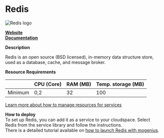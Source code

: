 ﻿# Redis

![Redis logo](https://api.mogenius.com/file/id/c82c6465-1a83-4c7c-a874-ab84daa9aaa7)

**[Website](https://redis.io)**  
**[Documentation](https://redis.io/documentation)**  

**Description**

Redis is an open source (BSD licensed), in-memory data structure store, used as a database, cache, and message broker.

**Resource Requirements**

||CPU (Core)|RAM (MB)  |Temp. storage (MB)|
|--|--|--|--|
| Minimum | 0,2 | 32 | 100 |

[Learn more about how to manage resources for services](./../cloud-management/resource-management.md)

**How to deploy**  
To set up Redis, you can add it as a service to your cloudspace. Select Redis from the service library and follow the instructions.  
There is a detailed tutorial available on [how to launch Redis with mogenius](/mogenius/docs/tutorials/how-to-set-up-redis-in-the-cloud.md).